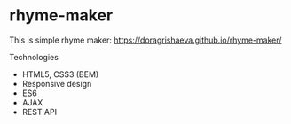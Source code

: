 # rhyme-maker
This is simple rhyme maker: https://doragrishaeva.github.io/rhyme-maker/

Technologies
* HTML5, CSS3 (BEM)
* Responsive design
* ES6
* AJAX
* REST API
